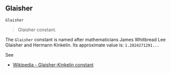 ## Glaisher

```
Glaisher
```

> Glaisher constant.

The `Glaisher` constant is named after mathematicians James Whitbread Lee Glaisher and Hermann Kinkelin.
Its approximate value is: `1.2824271291...`

See
* [Wikipedia - Glaisher-Kinkelin constant](http://en.wikipedia.org/wiki/Glaisher-Kinkelin_constant)

